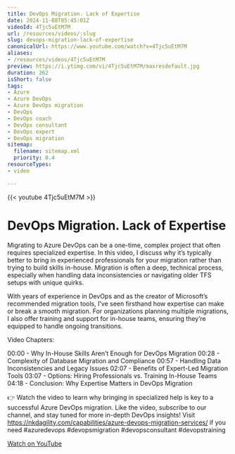 ```yaml
---
title: DevOps Migration. Lack of Expertise
date: 2024-11-08T05:45:01Z
videoId: 4Tjc5uEtM7M
url: /resources/videos/:slug
slug: devops-migration-lack-of-expertise
canonicalUrl: https://www.youtube.com/watch?v=4Tjc5uEtM7M
aliases:
- /resources/videos/4Tjc5uEtM7M
preview: https://i.ytimg.com/vi/4Tjc5uEtM7M/maxresdefault.jpg
duration: 262
isShort: false
tags:
- Azure
- Azure DevOps
- Azure DevOps migration
- DevOps
- DevOps coach
- DevOps consultant
- DevOps expert
- DevOps migration
sitemap:
  filename: sitemap.xml
  priority: 0.4
resourceTypes:
- video

---
```

{{< youtube 4Tjc5uEtM7M >}}

# DevOps Migration. Lack of Expertise

Migrating to Azure DevOps can be a one-time, complex project that often requires specialized expertise. In this video, I discuss why it’s typically better to bring in experienced professionals for your migration rather than trying to build skills in-house. Migration is often a deep, technical process, especially when handling data inconsistencies or navigating older TFS setups with unique quirks.

With years of experience in DevOps and as the creator of Microsoft’s recommended migration tools, I’ve seen firsthand how expertise can make or break a smooth migration. For organizations planning multiple migrations, I also offer training and support for in-house teams, ensuring they’re equipped to handle ongoing transitions.

Video Chapters:

00:00 - Why In-House Skills Aren’t Enough for DevOps Migration
00:28 - Complexity of Database Migration and Compliance
00:57 - Handling Data Inconsistencies and Legacy Issues
02:07 - Benefits of Expert-Led Migration Tools
03:07 - Options: Hiring Professionals vs. Training In-House Teams
04:18 - Conclusion: Why Expertise Matters in DevOps Migration

👉 Watch the video to learn why bringing in specialized help is key to a successful Azure DevOps migration. Like the video, subscribe to our channel, and stay tuned for more in-depth DevOps insights! Visit https://nkdagility.com/capabilities/azure-devops-migration-services/ if you need #azuredevops #devopsmigration #devopsconsultant #devopstraining

[Watch on YouTube](https://www.youtube.com/watch?v=4Tjc5uEtM7M)


